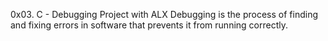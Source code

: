 0x03. C - Debugging Project with ALX
Debugging is the process of finding and fixing errors in software that prevents it from running correctly.
